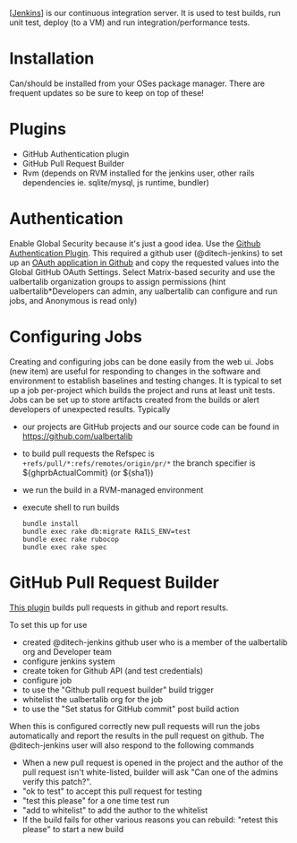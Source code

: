 [[Jenkins](https://jenkins.io)] is our continuous integration server. It is used to test builds, run unit test, deploy (to a VM) and run integration/performance tests. 

Installation
===
Can/should be installed from your OSes package manager.  There are frequent updates so be sure to keep on top of these!

Plugins
===
 * GitHub Authentication plugin
 * GitHub Pull Request Builder
 * Rvm (depends on RVM installed for the jenkins user, other rails dependencies ie. sqlite/mysql, js runtime, bundler)

Authentication
===
Enable Global Security because it's just a good idea. Use the [Github Authentication Plugin](https://wiki.jenkins-ci.org/display/JENKINS/Github+OAuth+Plugin).  This required a github user (@ditech-jenkins) to set up an [OAuth application in Github](https://github.com/settings/applications/new) and copy the requested values into the Global GitHub OAuth Settings. Select Matrix-based security and use the ualbertalib organization groups to assign permissions (hint ualbertalib*Developers can admin, any ualbertalib can configure and run jobs, and Anonymous is read only)


Configuring Jobs
===
Creating and configuring jobs can be done easily from the web ui. Jobs (new item) are useful for responding to changes in the software and environment to establish baselines and testing changes. It is typical to set up a job per-project which builds the project and runs at least unit tests. Jobs can be set up to store artifacts created from the builds or alert developers of unexpected results.
Typically
* our projects are GitHub projects and our source code can be found in https://github.com/ualbertalib
* to build pull requests the Refspec is ```+refs/pull/*:refs/remotes/origin/pr/*``` the branch specifier is ${ghprbActualCommit} (or ${sha1})
* we run the build in a RVM-managed environment
* execute shell to run builds
    
    ```
    bundle install
    bundle exec rake db:migrate RAILS_ENV=test
    bundle exec rake rubocop
    bundle exec rake spec
    ```

GitHub Pull Request Builder
===
[This plugin](https://wiki.jenkins-ci.org/display/JENKINS/GitHub+pull+request+builder+plugin) builds pull requests in github and report results. 

To set this up for use
* created @ditech-jenkins github user who is a member of the ualbertalib org and Developer team
* configure jenkins system
 * create token for Github API (and test credentials)
* configure job
 *  to use the "Github pull request builder" build trigger
   *  whitelist the ualbertalib org for the job
 *  to use the "Set status for GitHub commit" post build action

When this is configured correctly new pull requests will run the jobs automatically and report the results in the pull request on github. The @ditech-jenkins user will also respond to the following commands

* When a new pull request is opened in the project and the author of the pull request isn't white-listed, builder will ask "Can one of the admins verify this patch?".
* "ok to test" to accept this pull request for testing
* "test this please" for a one time test run
* "add to whitelist" to add the author to the whitelist
* If the build fails for other various reasons you can rebuild: "retest this please" to start a new build


